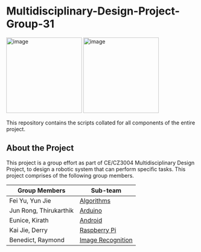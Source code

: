 # Multidisciplinary-Design-Project-Group-31

<img height="200" alt="image" src=https://user-images.githubusercontent.com/48685014/100954587-cd6b9380-354f-11eb-8c8e-9983fb3c7ae3.png> <img height="200" alt="image" src=https://user-images.githubusercontent.com/48685014/100954054-cbed9b80-354e-11eb-81ec-0b37e12c31e9.png>

This repository contains the scripts collated for all components of the entire project. 

## About the Project
This project is a group effort as part of CE/CZ3004 Multidisciplinary Design Project, to design a robotic system that can perform specific tasks. This project comprises of the following group members.

Group Members | Sub-team
--- | ---
Fei Yu, Yun Jie | [Algorithms](https://github.com/Teo-KJ/Multidisciplinary-Design-Project-Group-31/tree/main/Algorithms)
Jun Rong, Thirukarthik | [Arduino](https://github.com/Teo-KJ/Multidisciplinary-Design-Project-Group-31/tree/main/Arduino)
Eunice, Kirath | [Android](https://github.com/Teo-KJ/Multidisciplinary-Design-Project-Group-31/tree/main/Android)
Kai Jie, Derry | [Raspberry Pi](https://github.com/Teo-KJ/Multidisciplinary-Design-Project-Group-31/tree/main/Raspberry%20Pi)
Benedict, Raymond | [Image Recognition](https://github.com/Teo-KJ/Multidisciplinary-Design-Project-Group-31/tree/main/Image%20Recognition)
